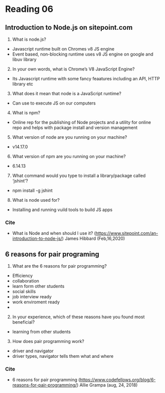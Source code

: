 # Reading 06
## Introduction to Node.js on sitepoint.com
1. What is node.js?
  - Javascript runtime built on Chromes v8 JS engine
  - Event based, non-blocking runtime uses v8 JS engine on google and libuv library
2. In your own words, what is Chrome’s V8 JavaScript Engine?
  - Its Javascript runtime with some fancy feaatures including an API, HTTP library etc
3. What does it mean that node is a JavaScript runtime?
  - Can use to execute JS on our computers
4. What is npm?
  - Online rep for the publishing of Node projects and a utility for online repo and helps with package install and version management
5. What version of node are you running on your machine?
  - v14.17.0
6. What version of npm are you running on your machine?
  - 6.14.13
7. What command would you type to install a library/package called ‘jshint’?
  - npm install -g jshint
8. What is node used for?
  - Installing and running vuild tools to build JS apps

### Cite
  - What is Node and when should I use it? (https://www.sitepoint.com/an-introduction-to-node-js/) James Hibbard (Feb,16,2020)
## 6 reasons for pair programing
1. What are the 6 reasons for pair programming?
  - Efficiency
  - collaboration
  - learn form other students
  - social skills
  - job interview ready
  - work enviroment ready
  - 
2. In your experience, which of these reasons have you found most beneficial?
  - learning from other students
3. How does pair programming work?
  - driver and navigator
  - driver types, navigator tells them what and where

### Cite
  - 6 reasons for pair programming (https://www.codefellows.org/blog/6-reasons-for-pair-programming/) Allie Grampa (aug, 24, 2018)

